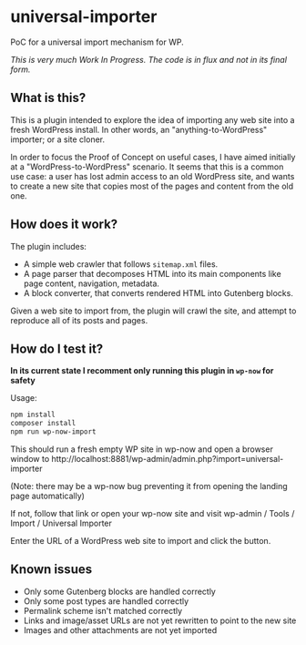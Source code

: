 # universal-importer
PoC for a universal import mechanism for WP.

*This is very much Work In Progress. The code is in flux and not in its final form.*

## What is this?

This is a plugin intended to explore the idea of importing any web site into a fresh WordPress install. In other words, an "anything-to-WordPress" importer; or a site cloner.

In order to focus the Proof of Concept on useful cases, I have aimed initially at a "WordPress-to-WordPress" scenario. It seems that this is a common use case: a user has lost admin access to an old WordPress site, and wants to create a new site that copies most of the pages and content from the old one.

## How does it work?

The plugin includes:

* A simple web crawler that follows `sitemap.xml` files.
* A page parser that decomposes HTML into its main components like page content, navigation, metadata.
* A block converter, that converts rendered HTML into Gutenberg blocks.

Given a web site to import from, the plugin will crawl the site, and attempt to reproduce all of its posts and pages.

## How do I test it?

**In its current state I recomment only running this plugin in `wp-now` for safety**

Usage:

```sh
npm install
composer install
npm run wp-now-import
```

This should run a fresh empty WP site in wp-now and open a browser window to http://localhost:8881/wp-admin/admin.php?import=universal-importer

(Note: there may be a wp-now bug preventing it from opening the landing page automatically)

If not, follow that link or open your wp-now site and visit wp-admin / Tools / Import / Universal Importer

Enter the URL of a WordPress web site to import and click the button.

## Known issues

* Only some Gutenberg blocks are handled correctly
* Only some post types are handled correctly
* Permalink scheme isn't matched correctly
* Links and image/asset URLs are not yet rewritten to point to the new site
* Images and other attachments are not yet imported